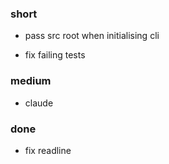 ### short

- pass src root when initialising cli

- fix failing tests

### medium

- claude

### done

- fix readline

